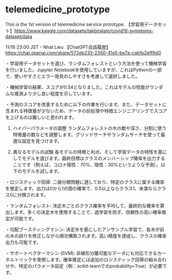 # telemedicine_prototype
This is the 1st version of telemedicine service prototype.
【学習用データセット】https://www.kaggle.com/datasets/takbiralam/covid19-symptoms-dataset/data

11/16 23:00 JST - Nhat Lieu
【ChatGPT会話履歴】https://chat.openai.com/share/572eb233-2350-41e5-be7a-cab1e2eff6d0

​​・学習用データセットを選び、ランダムフォレストという方法を使って機械学習を行いました。Jupyter Notebookを使用していますが、これはPythonの一部で、使いやすさとエラー発見のしやすさを考慮して選択しました。

​​・機械学習の結果、スコアが0.54となりました。これはモデルの性能がランダムな推測より少し良い程度を示しています。

​​・予測のスコアを改善するために以下の作業を行います。また、データセットに含まれる特徴量が少ないため、データの前処理や特徴エンジニアリングでスコアを上げるのは難しいと思われます。

1) ハイパーパラメータの調整
ランダムフォレストの木の数や深さ、分割に使う特徴量の数などを調整します。グリッドサーチやランダムサーチを使って最適な設定を見つけます。

2) 異なるモデルの試験
各モデルの特徴と利点、そして学習データの特性を基にしてモデルを選びます。最終目標はクラスのメンバーシップ確率を出力することです（例えば、コロナ陽性：70%、陰性：30%というような予測）。以下のモデルを試します。

・ロジスティック回帰:
二値分類問題に適しており、特定のクラスに属する確率を推定します。出力は0から1の間の確率で、0.5以上ならクラス1、未満ならクラス0に分類されます。

・ランダムフォレスト:
決定木ごとのクラス確率を平均して、最終的な確率を算出します。多くの決定木を使用することで、過学習を防ぎ、信頼性の高い確率推定が可能です。

・勾配ブースティングマシン:
決定木を基にしたアンサンブル学習で、各木が前の木の誤りを修正しながら順次構築されます。高い精度を達成し、クラスの確率出力も可能です。

・サポートベクターマシン (SVM):
非線形分離可能なデータにも対応できるカーネルトリックを使用します。確率推定には追加のロジスティック回帰の組み合わせや、特定のパラメータ設定（例：scikit-learnでのprobability=True）が必要です。
